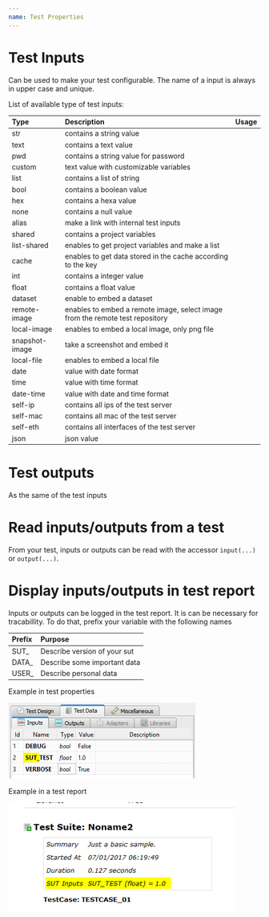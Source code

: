 ```yaml
---
name: Test Properties
---
```


# Test Inputs

Can be used to make your test configurable. The name of a input is always in upper case and unique.

List of available type of test inputs:

|Type|Description|Usage|
|:---|:---------|:------|
|str|contains a string value||
|text|contains a text value||
|pwd|contains a string value for password||
|custom|text value with customizable variables||
|list|contains a list of string||
|bool|contains a boolean value||
|hex|contains a hexa value||
|none|contains a null value||
|alias|make a link with internal test inputs||
|shared|contains a project variables||
|list-shared|enables to get project variables and make a list||
|cache|enables to get data stored in the cache according to the key||
|int|contains a integer value||
|float|contains a float value||
|dataset|enable to embed a dataset||
|remote-image|enables to embed a remote image, select image from the remote test repository||
|local-image|enables to embed a local image, only png file||
|snapshot-image|take a screenshot and embed it||
|local-file|enables to embed a local file||
|date|value with date format ||
|time|value with time format ||
|date-time|value with date and time format||
|self-ip|contains all ips of the test server||
|self-mac|contains all mac of the test server||
|self-eth|contains all interfaces of the test server||
|json|json value||

# Test outputs

As the same of the test inputs

# Read inputs/outputs from a test

From your test, inputs or outputs can be read with the accessor `input(...)` or `output(...)`.

# Display inputs/outputs in test report

Inputs or outputs can be logged in the test report. It is can be necessary for tracabillity. 
To do that, prefix your variable with the following names

|Prefix|Purpose|
|:---|:---------|
|SUT_|Describe version of your sut|
|DATA_|Describe some important data|
|USER_|Describe personal data|

Example in test properties

![](/docs/images/inputs_sut.png)

Example in a test report

![](/docs/images/report_inputs.png)


